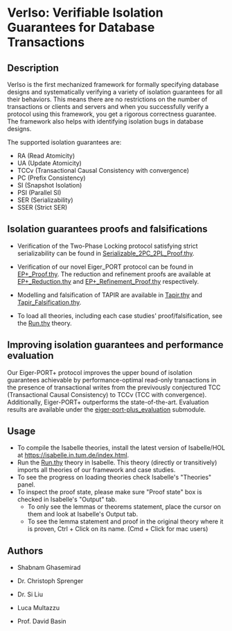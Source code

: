 # VerIso: Verifiable Isolation Guarantees for Database Transactions

## Description

VerIso is the first mechanized framework for formally specifying database designs and systematically verifying a variety of isolation guarantees for all their behaviors. This means there are no restrictions on the number of transactions or clients and servers and when you successfully verify a protocol using this framework, you get a rigorous correctness guarantee. The framework also helps with identifying isolation bugs in database designs.

The supported isolation guarantees are:
* RA (Read Atomicity)
* UA (Update Atomicity)
* TCCv (Transactional Causal Consistency with convergence)
* PC (Prefix Consistency)
* SI (Snapshot Isolation)
* PSI (Parallel SI)
* SER (Serializability)
* SSER (Strict SER)

## Isolation guarantees proofs and falsifications

* Verification of the Two-Phase Locking protocol satisfying strict serializability can be found in [Serializable_2PC_2PL_Proof.thy](VerIso/S2PL_Proof.thy).

* Verification of our novel Eiger_PORT protocol can be found in [EP+_Proof.thy](VerIso/EP+_Proof.thy). The reduction and refinement proofs are available at [EP+_Reduction.thy](VerIso/EP+_Reduction.thy) and [EP+_Refinement_Proof.thy](VerIso/EP+_Refinement_Proof.thy) respectively.

* Modelling and falsification of TAPIR are available in [Tapir.thy](VerIso/Tapir.thy) and [Tapir_Falsification.thy](VerIso/Tapir_Falsification.thy).
  
* To load all theories, including each case studies' proof/falsification, see the [Run.thy](Run.thy) theory.

## Improving isolation guarantees and performance evaluation
Our Eiger-PORT+ protocol improves the upper bound of isolation guarantees achievable by performance-optimal read-only transactions in the presence of transactional writes from the previvously conjectured TCC (Transactional Causal Consistency) to TCCv (TCC with convergence). Additionally, Eiger-PORT+ outperforms the state-of-the-art. Evaluation results are available under the [eiger-port-plus_evaluation](https://github.com/lucamul/EIGER-PORT-PLUS) submodule.

## Usage
- To compile the Isabelle theories, install the latest version of Isabelle/HOL at https://isabelle.in.tum.de/index.html.
- Run the [Run.thy](Run.thy) theory in Isabelle. This theory (directly or transitively) imports all theories of our framework and case studies.
- To see the progress on loading theories check Isabelle's "Theories" panel.
- To inspect the proof state, please make sure "Proof state" box is checked in Isabelle's "Output" tab.
  * To only see the lemmas or theorems statement, place the cursor on them and look at Isabelle's Output tab.
  * To see the lemma statement and proof in the original theory where it is proven, Ctrl + Click on its name. (Cmd + Click for mac users)

## Authors
- Shabnam Ghasemirad

- Dr. Christoph Sprenger

- Dr. Si Liu

- Luca Multazzu

- Prof. David Basin
